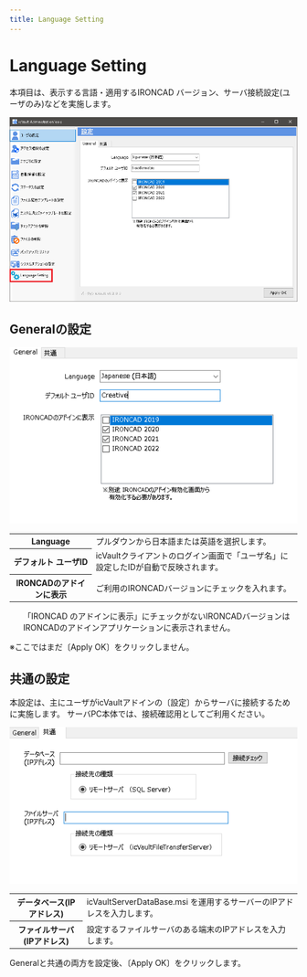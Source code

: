 ```yaml
---
title: Language Setting
---
```


# Language Setting
本項目は、表示する言語・適用するIRONCAD バージョン、サーバ接続設定(ユーザのみ)などを実施します。

![Lang_Settingの画面](./img/Lang_001.png)


## Generalの設定

![Generalの画面](./img/Lang_002.png)

<table>
<tr>
<th>Language</th>
<td>プルダウンから日本語または英語を選択します。</td>
</tr>
<tr>
<th>デフォルト ユーザID</th>
<td> icVaultクライアントのログイン画面で「ユーザ名」に設定したIDが自動で反映されます。
</td>
</tr>
<tr>
<th>IRONCADのアドインに表示</th>
<td>ご利用のIRONCADバージョンにチェックを入れます。</td>
</tr>
</table>

<div class="note">
<ul>
「IRONCAD のアドインに表示」にチェックがないIRONCADバージョンはIRONCADのアドインアプリケーションに表示されません。
</ul>
</div>

※ここではまだ〔Apply OK〕をクリックしません。

## 共通の設定
本設定は、主にユーザがicVaultアドインの〔設定〕からサーバに接続するために実施します。
サーバPC本体では、接続確認用としてご利用ください。

![共通の画面](./img/Lang_003.png)

<table>
<tr>
<th>データベース(IPアドレス)</th>
<td>icVaultServerDataBase.msi を運用するサーバーのIPアドレスを入力します。
</td>
</tr>
<tr>
<th>ファイルサーバ(IPアドレス)</th>
<td>設定するファイルサーバのある端末のIPアドレスを入力します。
</td>
</table>

Generalと共通の両方を設定後、〔Apply OK〕をクリックします。

